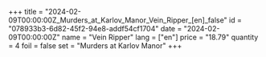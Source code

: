+++
title = "2024-02-09T00:00:00Z_Murders_at_Karlov_Manor_Vein_Ripper_[en]_false"
id = "078933b3-6d82-45f2-94e8-addf54cf1704"
date = "2024-02-09T00:00:00Z"
name = "Vein Ripper"
lang = ["en"]
price = "18.79"
quantity = 4
foil = false
set = "Murders at Karlov Manor"
+++
